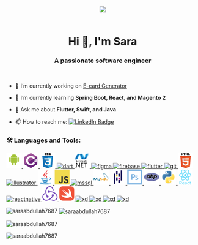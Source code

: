<div id="user-content-header" align="center" dir="auto">
    <img src="https://media.tenor.com/VvYRglhVQEMAAAAd/robot-hi.gif" style="max-width: 100%;">
</div>
<br>
<h1 align="center">Hi 👋, I'm Sara</h1>
<h3 align="center">A passionate software engineer</h3>
<br>

- 🔭 I’m currently working on [E-card Generator](https://github.com/SaraAbdullah7687/eid-card-generator.git)

- 🌱 I’m currently learning **Spring Boot, React, and Magento 2**

- 💬 Ask me about **Flutter, Swift, and Java**

- 📫 How to reach me: <a href="https://linkedin.com/in/sara-alshreef-سارة-الشريف-59a305160" target="_blank"
    rel="noreferrer">
    <img src="https://camo.githubusercontent.com/e0278098417dddf9727cfee70a5eb84af38a20705b3bded56cf91cb5feb29d7d/68747470733a2f2f696d672e736869656c64732e696f2f62616467652f4c696e6b6564496e2d626c75653f7374796c653d666f722d7468652d6261646765266c6f676f3d6c696e6b6564696e266c6f676f436f6c6f723d7768697465"
        alt="LinkedIn Badge" width="70"
        data-canonical-src="https://img.shields.io/badge/LinkedIn-blue?style=for-the-badge&amp;logo=linkedin&amp;logoColor=white"
        style="max-width: 100%;"></a>
<!-- <a href="https://mail.google.com/mail/?view=cm&fs=1&to=sara1.alshreef@gmail.com"><img
        src="https://camo.githubusercontent.com/571384769c09e0c66b45e39b5be70f68f552db3e2b2311bc2064f0d4a9f5983b/68747470733a2f2f696d672e736869656c64732e696f2f62616467652f476d61696c2d4431343833363f7374796c653d666f722d7468652d6261646765266c6f676f3d676d61696c266c6f676f436f6c6f723d7768697465"
        alt=""
        data-canonical-src="https://img.shields.io/badge/Gmail-D14836?style=for-the-badge&amp;logo=gmail&amp;logoColor=white"
        style="max-width: 100%;"></a> -->
<!-- <h3 align="left">Connect with me:</h3>
<p align="left">
    <a href="https://linkedin.com/in/sara-alshreef-سارة-الشريف-59a305160" target="blank"><img align="center"
            src="https://raw.githubusercontent.com/rahuldkjain/github-profile-readme-generator/master/src/images/icons/Social/linked-in-alt.svg"
            alt="sara alshreef سارة الشريف" height="30" width="40" /></a>
</p> -->
<h3 align="left">🛠️ Languages and Tools:</h3>
<p align="left"> <a href="https://developer.android.com" target="_blank" rel="noreferrer"> <img
            src="https://raw.githubusercontent.com/devicons/devicon/master/icons/android/android-original-wordmark.svg"
            alt="android" width="40" height="40" /> </a> <a href="https://www.w3schools.com/cs/" target="_blank"
        rel="noreferrer"> <img
            src="https://raw.githubusercontent.com/devicons/devicon/master/icons/csharp/csharp-original.svg"
            alt="csharp" width="40" height="40" /> </a> <a href="https://www.w3schools.com/css/" target="_blank"
        rel="noreferrer"> <img
            src="https://raw.githubusercontent.com/devicons/devicon/master/icons/css3/css3-original-wordmark.svg"
            alt="css3" width="40" height="40" /> </a> <a href="https://dart.dev" target="_blank" rel="noreferrer"> <img
            src="https://www.vectorlogo.zone/logos/dartlang/dartlang-icon.svg" alt="dart" width="40" height="40" /> </a>
    <a href="https://dotnet.microsoft.com/" target="_blank" rel="noreferrer"> <img
            src="https://raw.githubusercontent.com/devicons/devicon/master/icons/dot-net/dot-net-original-wordmark.svg"
            alt="dotnet" width="40" height="40" /> </a> <a href="https://www.figma.com/" target="_blank"
        rel="noreferrer"> <img src="https://www.vectorlogo.zone/logos/figma/figma-icon.svg" alt="figma" width="40"
            height="40" /> </a> <a href="https://firebase.google.com/" target="_blank" rel="noreferrer"> <img
            src="https://www.vectorlogo.zone/logos/firebase/firebase-icon.svg" alt="firebase" width="40" height="40" />
    </a> <a href="https://flutter.dev" target="_blank" rel="noreferrer"> <img
            src="https://www.vectorlogo.zone/logos/flutterio/flutterio-icon.svg" alt="flutter" width="40" height="40" />
    </a> <a href="https://git-scm.com/" target="_blank" rel="noreferrer"> <img
            src="https://www.vectorlogo.zone/logos/git-scm/git-scm-icon.svg" alt="git" width="40" height="40" /> </a> <a
        href="https://www.w3.org/html/" target="_blank" rel="noreferrer"> <img
            src="https://raw.githubusercontent.com/devicons/devicon/master/icons/html5/html5-original-wordmark.svg"
            alt="html5" width="40" height="40" /> </a> <a href="https://www.adobe.com/in/products/illustrator.html"
        target="_blank" rel="noreferrer"> <img
            src="https://www.vectorlogo.zone/logos/adobe_illustrator/adobe_illustrator-icon.svg" alt="illustrator"
            width="40" height="40" /> </a> <a href="https://www.java.com" target="_blank" rel="noreferrer"> <img
            src="https://raw.githubusercontent.com/devicons/devicon/master/icons/java/java-original.svg" alt="java"
            width="40" height="40" /> </a> <a href="https://developer.mozilla.org/en-US/docs/Web/JavaScript"
        target="_blank" rel="noreferrer"> <img
            src="https://raw.githubusercontent.com/devicons/devicon/master/icons/javascript/javascript-original.svg"
            alt="javascript" width="40" height="40" /> </a> <a href="https://www.microsoft.com/en-us/sql-server"
        target="_blank" rel="noreferrer"> <img src="https://www.svgrepo.com/show/303229/microsoft-sql-server-logo.svg"
            alt="mssql" width="40" height="40" /> </a> <a href="https://www.mysql.com/" target="_blank"
        rel="noreferrer"> <img
            src="https://raw.githubusercontent.com/devicons/devicon/master/icons/mysql/mysql-original-wordmark.svg"
            alt="mysql" width="40" height="40" /> </a> <a href="https://pandas.pydata.org/" target="_blank"
        rel="noreferrer"> <img
            src="https://raw.githubusercontent.com/devicons/devicon/2ae2a900d2f041da66e950e4d48052658d850630/icons/pandas/pandas-original.svg"
            alt="pandas" width="40" height="40" /> </a> <a href="https://www.photoshop.com/en" target="_blank"
        rel="noreferrer"> <img
            src="https://raw.githubusercontent.com/devicons/devicon/master/icons/photoshop/photoshop-line.svg"
            alt="photoshop" width="40" height="40" /> </a> <a href="https://www.php.net" target="_blank"
        rel="noreferrer"> <img
            src="https://raw.githubusercontent.com/devicons/devicon/master/icons/php/php-original.svg" alt="php"
            width="40" height="40" /> </a> <a href="https://www.python.org" target="_blank" rel="noreferrer"> <img
            src="https://raw.githubusercontent.com/devicons/devicon/master/icons/python/python-original.svg"
            alt="python" width="40" height="40" /> </a> <a href="https://reactjs.org/" target="_blank" rel="noreferrer">
        <img src="https://raw.githubusercontent.com/devicons/devicon/master/icons/react/react-original-wordmark.svg"
            alt="react" width="40" height="40" /> </a> <a href="https://reactnative.dev/" target="_blank"
        rel="noreferrer"> <img src="https://reactnative.dev/img/header_logo.svg" alt="reactnative" width="40"
            height="40" /> </a> <a href="https://redux.js.org" target="_blank" rel="noreferrer"> <img
            src="https://raw.githubusercontent.com/devicons/devicon/master/icons/redux/redux-original.svg" alt="redux"
            width="40" height="40" /> </a> <a href="https://developer.apple.com/swift/" target="_blank"
        rel="noreferrer"> <img
            src="https://raw.githubusercontent.com/devicons/devicon/master/icons/swift/swift-original.svg" alt="swift"
            width="40" height="40" /> </a> <a href="https://www.adobe.com/products/xd.html" target="_blank"
        rel="noreferrer"> <img src="https://cdn.worldvectorlogo.com/logos/adobe-xd.svg" alt="xd" width="40"
            height="40" /> </a>
    <a href="https://github.com/magento/magento2.git" target="_blank" rel="noreferrer"> <img
            src="https://jvmsaas.com/media/blog/cache/840x620/magefan_blog/magento-2-module-copy_1.png" alt="xd"
            width="60" height="40" /> </a>
    <a href="https://www.digitalocean.com/" target="_blank" rel="noreferrer"> <img
            src="https://upload.wikimedia.org/wikipedia/commons/thumb/f/ff/DigitalOcean_logo.svg/1920px-DigitalOcean_logo.svg.png"
            alt="xd" width="40" height="40" /> </a>
    <a href="https://spring.io/projects/spring-boot" target="_blank" rel="noreferrer"> <img
            src="https://dz2cdn1.dzone.com/storage/temp/12434118-spring-boot-logo.png" alt="xd" width="40" height="40" /> </a>
</p>

<p><img align="left"
        src="https://github-readme-stats.vercel.app/api/top-langs?username=saraabdullah7687&show_icons=true&locale=en&layout=compact"
        alt="saraabdullah7687" /></p>

<p>&nbsp;<img align="center"
        src="https://github-readme-stats.vercel.app/api?username=saraabdullah7687&show_icons=true&locale=en"
        alt="saraabdullah7687" /></p>

<p><img align="center" src="https://github-readme-streak-stats.herokuapp.com/?user=saraabdullah7687&"
        alt="saraabdullah7687" /></p>

<p align="left"> <img src="https://komarev.com/ghpvc/?username=saraabdullah7687&label=Profile%20views&color=0e75b6&style=flat" alt="saraabdullah7687" /> </p>
